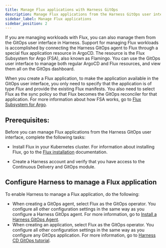 ```yaml
---
title: Manage Flux applications with Harness GitOps
description: Manage Flux applications from the Harness GitOps user interface.
sidebar_label: Manage Flux applications
sidebar_position: 2
---
```


If you are managing workloads with Flux, you can also manage them from the GitOps user interface in Harness. Support for managing Flux workloads is accomplished by connecting the Harness GitOps agent to Flux through a special flux application resource in ArgoCD. The resource is the Flux Subsystem for Argo (FSA), also known as Flamingo. You can use the GitOps user interface to manage both regular ArgoCD and Flux resources, and view them all on the GitOps dashboard. 

When you create a Flux application, to make the application available in the GitOps user interface, you only need to specify that the application is of type *Flux* and provide the existing Flux manifests. You also need to select Flux as the sync policy so that Flux becomes the GitOps reconciler for that application. For more information about how FSA works, go to [Flux Subsystem for Argo](https://flux-subsystem-argo.github.io/website/).

## Prerequisites:

Before you can manage Flux applications from the Harness GitOps user interface, complete the following tasks:

* Install Flux in your Kubernetes cluster. For information about installing Flux, go to the [Flux installation](https://fluxcd.io/flux/installation/) documentation. 

* Create a Harness account and verify that you have access to the Continuous Delivery and GitOps module.

## Configure Harness to manage a Flux application

To enable Harness to manage a Flux application, do the following:
* When creating a GitOps agent, select Flux as the GitOps operator. You configure all other configuration settings in the same way as you configure a Harness GitOps agent. For more information, go to [Install a Harness GitOps Agent](/docs/continuous-delivery/gitops/use-gitops/install-a-harness-git-ops-agent).
* When creating an application, select Flux as the GitOps operator. You configure all other configuration settings in the same way as you configure any GitOps application. For more information, go to [Harness CD GitOps tutorial](/docs/continuous-delivery/gitops/get-started/harness-cd-git-ops-quickstart).